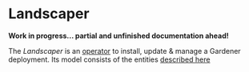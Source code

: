 # Landscaper
**Work in progress... partial and unfinished documentation ahead!**

The _Landscaper_ is an [operator](https://kubernetes.io/docs/concepts/extend-kubernetes/operator/) to install, update & manage a Gardener deployment.
Its model consists of the entities [described here](docs/Entities.md)
